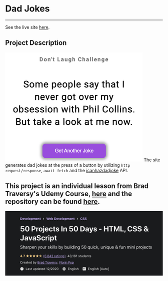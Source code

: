 # Dad Jokes
___
See the live site [here](stephaniequintana.github.io/dad-jokes/).
## Project Description
![](assets/site.png)
The site generates dad jokes at the press of a button by utilizing `http request/response`, `await fetch` and the [icanhazdadjoke](https://icanhazdadjoke.com/) API.

## This project is an individual lesson from Brad Traversy's Udemy Course, [here](https://www.udemy.com/course/50-projects-50-days/) and the repository can be found [here](https://github.com/bradtraversy/50projects50days).
![](assets/50_50.png)
